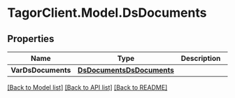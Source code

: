 # TagorClient.Model.DsDocuments

## Properties

Name | Type | Description | Notes
------------ | ------------- | ------------- | -------------
**VarDsDocuments** | [**DsDocumentsDsDocuments**](DsDocumentsDsDocuments.md) |  | [optional] 

[[Back to Model list]](../README.md#documentation-for-models) [[Back to API list]](../README.md#documentation-for-api-endpoints) [[Back to README]](../README.md)

